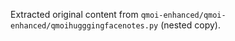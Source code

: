 Extracted original content from `qmoi-enhanced/qmoi-enhanced/qmoihugggingfacenotes.py` (nested copy).
